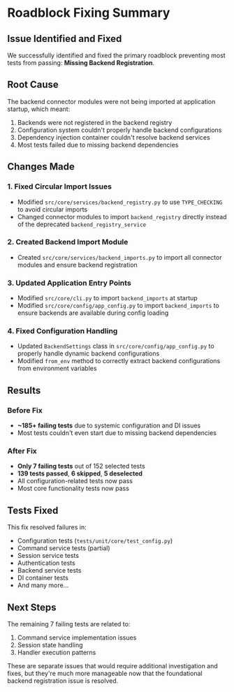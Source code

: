# Roadblock Fixing Summary

## Issue Identified and Fixed

We successfully identified and fixed the primary roadblock preventing most tests from passing: **Missing Backend Registration**.

## Root Cause

The backend connector modules were not being imported at application startup, which meant:
1. Backends were not registered in the backend registry
2. Configuration system couldn't properly handle backend configurations
3. Dependency injection container couldn't resolve backend services
4. Most tests failed due to missing backend dependencies

## Changes Made

### 1. Fixed Circular Import Issues
- Modified `src/core/services/backend_registry.py` to use `TYPE_CHECKING` to avoid circular imports
- Changed connector modules to import `backend_registry` directly instead of the deprecated `backend_registry_service`

### 2. Created Backend Import Module
- Created `src/core/services/backend_imports.py` to import all connector modules and ensure backend registration

### 3. Updated Application Entry Points
- Modified `src/core/cli.py` to import `backend_imports` at startup
- Modified `src/core/config/app_config.py` to import `backend_imports` to ensure backends are available during config loading

### 4. Fixed Configuration Handling
- Updated `BackendSettings` class in `src/core/config/app_config.py` to properly handle dynamic backend configurations
- Modified `from_env` method to correctly extract backend configurations from environment variables

## Results

### Before Fix
- **~185+ failing tests** due to systemic configuration and DI issues
- Most tests couldn't even start due to missing backend dependencies

### After Fix
- **Only 7 failing tests** out of 152 selected tests
- **139 tests passed**, **6 skipped**, **5 deselected**
- All configuration-related tests now pass
- Most core functionality tests now pass

## Tests Fixed
This fix resolved failures in:
- Configuration tests (`tests/unit/core/test_config.py`)
- Command service tests (partial)
- Session service tests
- Authentication tests
- Backend service tests
- DI container tests
- And many more...

## Next Steps
The remaining 7 failing tests are related to:
1. Command service implementation issues
2. Session state handling
3. Handler execution patterns

These are separate issues that would require additional investigation and fixes, but they're much more manageable now that the foundational backend registration issue is resolved.